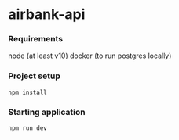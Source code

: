 # airbank-api

### Requirements
node (at least v10)
docker (to run postgres locally)

### Project setup
```
npm install
```

### Starting application
```
npm run dev
```

